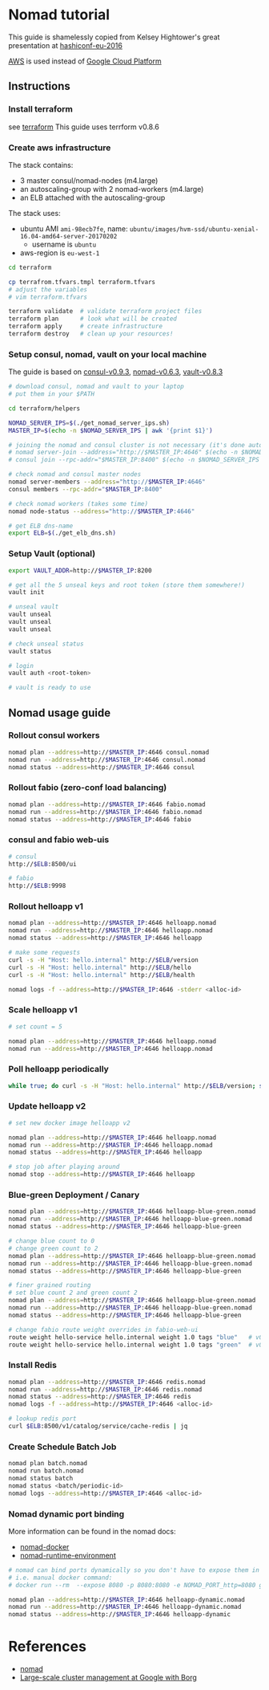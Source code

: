 # Nomad tutorial

This guide is shamelessly copied from Kelsey Hightower's great presentation at
[hashiconf-eu-2016](https://github.com/kelseyhightower/hashiconf-eu-2016)

[AWS](https://aws.amazon.com/) is used instead of
[Google Cloud Platform](https://cloud.google.com/)

## Instructions

### Install terraform

see [terraform](https://www.terraform.io/intro/getting-started/install.html)
This guide uses terrform v0.8.6

### Create aws infrastructure


The stack contains:

* 3 master consul/nomad-nodes (m4.large)
* an autoscaling-group with 2 nomad-workers (m4.large)
* an ELB attached with the autoscaling-group

The stack uses:

* ubuntu AMI `ami-98ecb7fe`, name: `ubuntu/images/hvm-ssd/ubuntu-xenial-16.04-amd64-server-20170202`
  * username is `ubuntu`
* aws-region is `eu-west-1`

``` bash
cd terraform

cp terrafrom.tfvars.tmpl terraform.tfvars
# adjust the variables
# vim terraform.tfvars

terraform validate  # validate terraform project files
terraform plan      # look what will be created
terraform apply     # create infrastructure
terraform destroy   # clean up your resources!
```

### Setup consul, nomad, vault on your local machine

The guide is based
on
[consul-v0.9.3](https://www.consul.io/downloads.html),
[nomad-v0.6.3](https://www.nomadproject.io/downloads.html),
[vault-v0.8.3](https://www.vaultproject.io/downloads.html)

```bash
# download consul, nomad and vault to your laptop
# put them in your $PATH

cd terraform/helpers

NOMAD_SERVER_IPS=$(./get_nomad_server_ips.sh)
MASTER_IP=$(echo -n $NOMAD_SERVER_IPS | awk '{print $1}')

# joining the nomad and consul cluster is not necessary (it's done automatically)
# nomad server-join --address="http://$MASTER_IP:4646" $(echo -n $NOMAD_SERVER_IPS | awk '{print $2,$3}')
# consul join --rpc-addr="$MASTER_IP:8400" $(echo -n $NOMAD_SERVER_IPS | awk '{print $2,$3}')

# check nomad and consul master nodes
nomad server-members --address="http://$MASTER_IP:4646"
consul members --rpc-addr="$MASTER_IP:8400"

# check nomad workers (takes some time)
nomad node-status --address="http://$MASTER_IP:4646"

# get ELB dns-name
export ELB=$(./get_elb_dns.sh)
```

### Setup Vault (optional)

``` bash
export VAULT_ADDR=http://$MASTER_IP:8200

# get all the 5 unseal keys and root token (store them somewhere!)
vault init

# unseal vault
vault unseal
vault unseal
vault unseal

# check unseal status
vault status

# login
vault auth <root-token>

# vault is ready to use
```

## Nomad usage guide

### Rollout consul workers

```bash
nomad plan --address=http://$MASTER_IP:4646 consul.nomad
nomad run --address=http://$MASTER_IP:4646 consul.nomad
nomad status --address=http://$MASTER_IP:4646 consul
```

### Rollout fabio (zero-conf load balancing)

```bash
nomad plan --address=http://$MASTER_IP:4646 fabio.nomad
nomad run --address=http://$MASTER_IP:4646 fabio.nomad
nomad status --address=http://$MASTER_IP:4646 fabio
```

### consul and fabio web-uis

``` bash
# consul
http://$ELB:8500/ui

# fabio
http://$ELB:9998
```

### Rollout helloapp v1

```bash
nomad plan --address=http://$MASTER_IP:4646 helloapp.nomad
nomad run --address=http://$MASTER_IP:4646 helloapp.nomad
nomad status --address=http://$MASTER_IP:4646 helloapp

# make some requests
curl -s -H "Host: hello.internal" http://$ELB/version
curl -s -H "Host: hello.internal" http://$ELB/hello
curl -s -H "Host: hello.internal" http://$ELB/health

nomad logs -f --address=http://$MASTER_IP:4646 -stderr <alloc-id>
```

### Scale helloapp v1

```bash
# set count = 5

nomad plan --address=http://$MASTER_IP:4646 helloapp.nomad
nomad run --address=http://$MASTER_IP:4646 helloapp.nomad
```

### Poll helloapp periodically

```bash
while true; do curl -s -H "Host: hello.internal" http://$ELB/version; sleep 1; done
```

### Update helloapp v2
```bash
# set new docker image helloapp v2

nomad plan --address=http://$MASTER_IP:4646 helloapp.nomad
nomad run --address=http://$MASTER_IP:4646 helloapp.nomad
nomad status --address=http://$MASTER_IP:4646 helloapp

# stop job after playing around
nomad stop --address=http://$MASTER_IP:4646 helloapp
```

### Blue-green Deployment / Canary

```bash
nomad plan --address=http://$MASTER_IP:4646 helloapp-blue-green.nomad
nomad run --address=http://$MASTER_IP:4646 helloapp-blue-green.nomad
nomad status --address=http://$MASTER_IP:4646 helloapp-blue-green

# change blue count to 0
# change green count to 2
nomad plan --address=http://$MASTER_IP:4646 helloapp-blue-green.nomad
nomad run --address=http://$MASTER_IP:4646 helloapp-blue-green.nomad
nomad status --address=http://$MASTER_IP:4646 helloapp-blue-green

# finer grained routing
# set blue count 2 and green count 2
nomad plan --address=http://$MASTER_IP:4646 helloapp-blue-green.nomad
nomad run --address=http://$MASTER_IP:4646 helloapp-blue-green.nomad
nomad status --address=http://$MASTER_IP:4646 helloapp-blue-green

# change fabio route weight overrides in fabio-web-ui
route weight hello-service hello.internal weight 1.0 tags "blue"   # v0.1.0
route weight hello-service hello.internal weight 1.0 tags "green"  # v0.2.0
```

### Install Redis

```bash
nomad plan --address=http://$MASTER_IP:4646 redis.nomad
nomad run --address=http://$MASTER_IP:4646 redis.nomad
nomad status --address=http://$MASTER_IP:4646 redis
nomad logs -f --address=http://$MASTER_IP:4646 <alloc-id>

# lookup redis port
curl $ELB:8500/v1/catalog/service/cache-redis | jq
```

### Create Schedule Batch Job

``` bash
nomad plan batch.nomad
nomad run batch.nomad
nomad status batch
nomad status <batch/periodic-id>
nomad logs --address=http://$MASTER_IP:4646 <alloc-id>
```

### Nomad dynamic port binding

More information can be found in the nomad docs:

* [nomad-docker](https://www.nomadproject.io/docs/drivers/docker.html)
* [nomad-runtime-environment](https://www.nomadproject.io/docs/runtime/environment.html)

```bash
# nomad can bind ports dynamically so you don't have to expose them in the Dockerfile
# i.e. manual docker command:
# docker run --rm  --expose 8080 -p 8080:8080 -e NOMAD_PORT_http=8080 gerlacdt/helloapp:v0.3.0

nomad plan --address=http://$MASTER_IP:4646 helloapp-dynamic.nomad
nomad run --address=http://$MASTER_IP:4646 helloapp-dynamic.nomad
nomad status --address=http://$MASTER_IP:4646 helloapp-dynamic
```

# References

* [nomad](https://www.nomadproject.io/)
* [Large-scale cluster management at Google with Borg](http://research.google.com/pubs/pub43438.html)
